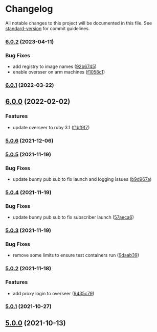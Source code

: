 # Changelog

All notable changes to this project will be documented in this file. See [standard-version](https://github.com/conventional-changelog/standard-version) for commit guidelines.

### [6.0.2](https://github.com/macite/doubtfire-deploy/compare/v6.0.1...v6.0.2) (2023-04-11)


### Bug Fixes

* add registry to image names ([92b6745](https://github.com/macite/doubtfire-deploy/commit/92b67453a1a7654a18d56a11c5caff5d434223b5))
* enable oversser on arm machines ([f1058c1](https://github.com/macite/doubtfire-deploy/commit/f1058c17335b8dc57cf0f2dab497c9565827091f))

### [6.0.1](https://github.com/macite/doubtfire-deploy/compare/v6.0.0...v6.0.1) (2022-03-22)

## [6.0.0](https://github.com/macite/doubtfire-deploy/compare/v5.0.8...v6.0.0) (2022-02-02)


### Features

* update overseer to ruby 3.1 ([f1bf9f7](https://github.com/macite/doubtfire-deploy/commit/f1bf9f71ed78a7fc6efb0f5f6e858d2f6c336829))

### [5.0.6](https://github.com/macite/doubtfire-deploy/compare/v5.0.5...v5.0.6) (2021-12-06)

### [5.0.5](https://github.com/macite/doubtfire-deploy/compare/v5.0.4...v5.0.5) (2021-11-19)


### Bug Fixes

* update bunny pub sub to fix launch and logging issues ([b9d967a](https://github.com/macite/doubtfire-deploy/commit/b9d967adbdf6ae1a36dd218c77c64d03c1fea09a))

### [5.0.4](https://github.com/macite/doubtfire-deploy/compare/v5.0.3...v5.0.4) (2021-11-19)


### Bug Fixes

* update bunny pub sub to fix subscriber launch ([57aeca6](https://github.com/macite/doubtfire-deploy/commit/57aeca6a92f94a539d0449de139dd8a841e9ab38))

### [5.0.3](https://github.com/macite/doubtfire-deploy/compare/v5.0.2...v5.0.3) (2021-11-19)


### Bug Fixes

* remove some limits to ensure test containers run ([9daab39](https://github.com/macite/doubtfire-deploy/commit/9daab3964fd75e218cd7e5f4ca2a44ccf994b1f6))

### [5.0.2](https://github.com/macite/doubtfire-deploy/compare/v5.0.1...v5.0.2) (2021-11-18)


### Features

* add proxy login to overseer ([9435c79](https://github.com/macite/doubtfire-deploy/commit/9435c79b1690153cecbb046542d7ef4d0990f452))

### [5.0.1](https://github.com/macite/doubtfire-deploy/compare/v5.0.0-2...v5.0.1) (2021-10-27)

## [5.0.0](https://github.com/macite/doubtfire-deploy/compare/v5.0.0-2...v5.0.0) (2021-10-13)
